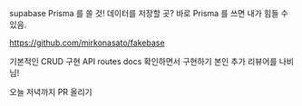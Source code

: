 supabase
Prisma 를 쓸 것!
데이터를 저장할 곳? 
바로 Prisma 를 쓰면 내가 힘들 수 있음.

https://github.com/mirkonasato/fakebase

기본적인 CRUD 구현
API routes docs 확인하면서 구현하기 
본인 추가 리뷰어를 나비님!

오늘 저녁까지 PR 올리기 
